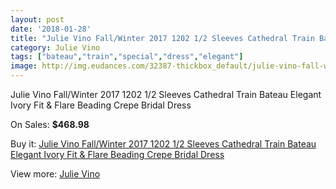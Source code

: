 ```yaml
---
layout: post
date: '2018-01-28'
title: "Julie Vino Fall/Winter 2017 1202 1/2 Sleeves Cathedral Train Bateau Elegant Ivory Fit & Flare Beading Crepe Bridal Dress"
category: Julie Vino
tags: ["bateau","train","special","dress","elegant"]
image: http://img.eudances.com/32387-thickbox_default/julie-vino-fall-winter-2017-1202-1-2-sleeves-cathedral-train-bateau-elegant-ivory-fit-flare-beading-crepe-bridal-dress.jpg
---
```

Julie Vino Fall/Winter 2017 1202 1/2 Sleeves Cathedral Train Bateau Elegant Ivory Fit & Flare Beading Crepe Bridal Dress

On Sales: **$468.98**
<a href="https://www.eudances.com/en/julie-vino/10046-julie-vino-fall-winter-2017-1202-1-2-sleeves-cathedral-train-bateau-elegant-ivory-fit-flare-beading-crepe-bridal-dress.html"><amp-img layout="responsive" width="600" height="600" src="//img.eudances.com/32387-thickbox_default/julie-vino-fall-winter-2017-1202-1-2-sleeves-cathedral-train-bateau-elegant-ivory-fit-flare-beading-crepe-bridal-dress.jpg" alt="Julie Vino Fall/Winter 2017 1202 1/2 Sleeves Cathedral Train Bateau Elegant Ivory Fit & Flare Beading Crepe Bridal Dress 0" /></a>
<a href="https://www.eudances.com/en/julie-vino/10046-julie-vino-fall-winter-2017-1202-1-2-sleeves-cathedral-train-bateau-elegant-ivory-fit-flare-beading-crepe-bridal-dress.html"><amp-img layout="responsive" width="600" height="600" src="//img.eudances.com/32392-thickbox_default/julie-vino-fall-winter-2017-1202-1-2-sleeves-cathedral-train-bateau-elegant-ivory-fit-flare-beading-crepe-bridal-dress.jpg" alt="Julie Vino Fall/Winter 2017 1202 1/2 Sleeves Cathedral Train Bateau Elegant Ivory Fit & Flare Beading Crepe Bridal Dress 1" /></a>
<a href="https://www.eudances.com/en/julie-vino/10046-julie-vino-fall-winter-2017-1202-1-2-sleeves-cathedral-train-bateau-elegant-ivory-fit-flare-beading-crepe-bridal-dress.html"><amp-img layout="responsive" width="600" height="600" src="//img.eudances.com/32391-thickbox_default/julie-vino-fall-winter-2017-1202-1-2-sleeves-cathedral-train-bateau-elegant-ivory-fit-flare-beading-crepe-bridal-dress.jpg" alt="Julie Vino Fall/Winter 2017 1202 1/2 Sleeves Cathedral Train Bateau Elegant Ivory Fit & Flare Beading Crepe Bridal Dress 2" /></a>
<a href="https://www.eudances.com/en/julie-vino/10046-julie-vino-fall-winter-2017-1202-1-2-sleeves-cathedral-train-bateau-elegant-ivory-fit-flare-beading-crepe-bridal-dress.html"><amp-img layout="responsive" width="600" height="600" src="//img.eudances.com/32390-thickbox_default/julie-vino-fall-winter-2017-1202-1-2-sleeves-cathedral-train-bateau-elegant-ivory-fit-flare-beading-crepe-bridal-dress.jpg" alt="Julie Vino Fall/Winter 2017 1202 1/2 Sleeves Cathedral Train Bateau Elegant Ivory Fit & Flare Beading Crepe Bridal Dress 3" /></a>
<a href="https://www.eudances.com/en/julie-vino/10046-julie-vino-fall-winter-2017-1202-1-2-sleeves-cathedral-train-bateau-elegant-ivory-fit-flare-beading-crepe-bridal-dress.html"><amp-img layout="responsive" width="600" height="600" src="//img.eudances.com/32389-thickbox_default/julie-vino-fall-winter-2017-1202-1-2-sleeves-cathedral-train-bateau-elegant-ivory-fit-flare-beading-crepe-bridal-dress.jpg" alt="Julie Vino Fall/Winter 2017 1202 1/2 Sleeves Cathedral Train Bateau Elegant Ivory Fit & Flare Beading Crepe Bridal Dress 4" /></a>
<a href="https://www.eudances.com/en/julie-vino/10046-julie-vino-fall-winter-2017-1202-1-2-sleeves-cathedral-train-bateau-elegant-ivory-fit-flare-beading-crepe-bridal-dress.html"><amp-img layout="responsive" width="600" height="600" src="//img.eudances.com/32388-thickbox_default/julie-vino-fall-winter-2017-1202-1-2-sleeves-cathedral-train-bateau-elegant-ivory-fit-flare-beading-crepe-bridal-dress.jpg" alt="Julie Vino Fall/Winter 2017 1202 1/2 Sleeves Cathedral Train Bateau Elegant Ivory Fit & Flare Beading Crepe Bridal Dress 5" /></a>

Buy it: [Julie Vino Fall/Winter 2017 1202 1/2 Sleeves Cathedral Train Bateau Elegant Ivory Fit & Flare Beading Crepe Bridal Dress](https://www.eudances.com/en/julie-vino/10046-julie-vino-fall-winter-2017-1202-1-2-sleeves-cathedral-train-bateau-elegant-ivory-fit-flare-beading-crepe-bridal-dress.html "Julie Vino Fall/Winter 2017 1202 1/2 Sleeves Cathedral Train Bateau Elegant Ivory Fit & Flare Beading Crepe Bridal Dress")

View more: [Julie Vino](https://www.eudances.com/en/100-julie-vino "Julie Vino")